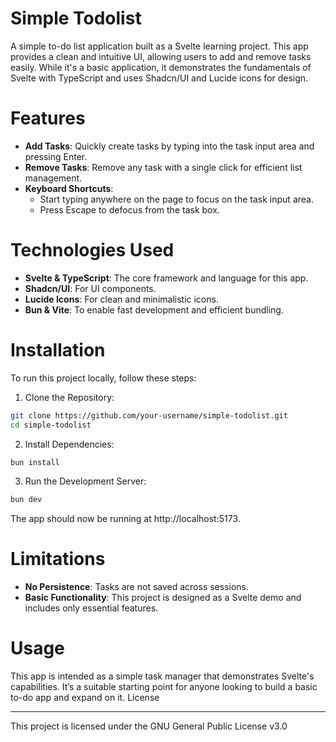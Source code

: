 # Simple Todolist

A simple to-do list application built as a Svelte learning project. This app provides a clean and intuitive UI, allowing users to add and remove tasks easily. While it's a basic application, it demonstrates the fundamentals of Svelte with TypeScript and uses Shadcn/UI and Lucide icons for design.

# Features

- **Add Tasks**: Quickly create tasks by typing into the task input area and pressing Enter.
- **Remove Tasks**: Remove any task with a single click for efficient list management.
- **Keyboard Shortcuts**:
  - Start typing anywhere on the page to focus on the task input area.
  - Press Escape to defocus from the task box.

# Technologies Used

- **Svelte & TypeScript**: The core framework and language for this app.
- **Shadcn/UI**: For UI components.
- **Lucide Icons**: For clean and minimalistic icons.
- **Bun & Vite**: To enable fast development and efficient bundling.

# Installation

To run this project locally, follow these steps:

1. Clone the Repository:

```bash
git clone https://github.com/your-username/simple-todolist.git
cd simple-todolist
```

2. Install Dependencies:

```bash
bun install
```

3. Run the Development Server:

```bash
bun dev
```

The app should now be running at http://localhost:5173.

# Limitations

- **No Persistence**: Tasks are not saved across sessions.
- **Basic Functionality**: This project is designed as a Svelte demo and includes only essential features.

# Usage

This app is intended as a simple task manager that demonstrates Svelte's capabilities. It’s a suitable starting point for anyone looking to build a basic to-do app and expand on it.
License

---

This project is licensed under the GNU General Public License v3.0
